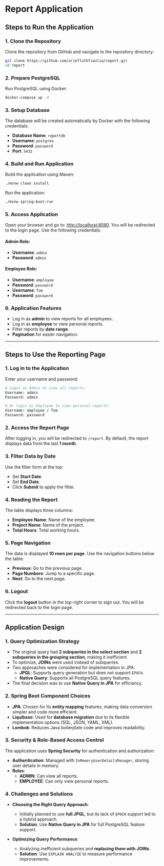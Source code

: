 # Report Application

## Steps to Run the Application

### 1. Clone the Repository
Clone the repository from GitHub and navigate to the repository directory:
```sh
git clone https://github.com/ariefluthfiaulia/report.git
cd report
```

### 2. Prepare PostgreSQL
Run PostgreSQL using Docker:
```sh
docker-compose up -d
```

### 3. Setup Database
The database will be created automatically by Docker with the following credentials:
- **Database Name**: `reportdb`
- **Username**: `postgres`
- **Password**: `password`
- **Port**: `5432`

### 4. Build and Run Application
Build the application using Maven:
```sh
./mvnw clean install
```
Run the application:
```sh
./mvnw spring-boot:run
```

### 5. Access Application
Open your browser and go to: [http://localhost:8080](http://localhost:8080). You will be redirected to the login page. Use the following credentials:

#### Admin Role:
- **Username**: `admin`
- **Password**: `admin`

#### Employee Role:
- **Username**: `employee`
- **Password**: `password`
- **Username**: `Tom`
- **Password**: `password`

### 6. Application Features
- Log in as **admin** to view reports for all employees.
- Log in as **employee** to view personal reports.
- Filter reports by **date range**.
- **Pagination** for easier navigation.

---

## Steps to Use the Reporting Page

### 1. Log in to the Application
Enter your username and password:
```sh
# Login as Admin to view all reports:
Username: admin
Password: admin

# Or login as Employee to view personal reports:
Username: employee / Tom
Password: password
```

### 2. Access the Report Page
After logging in, you will be redirected to `/report`. By default, the report displays data from the last **1 month**.

### 3. Filter Data by Date
Use the filter form at the top:
- Set **Start Date**.
- Set **End Date**.
- Click **Submit** to apply the filter.

### 4. Reading the Report
The table displays three columns:
- **Employee Name**: Name of the employee.
- **Project Name**: Name of the project.
- **Total Hours**: Total working hours.

### 5. Page Navigation
The data is displayed **10 rows per page**. Use the navigation buttons below the table:
- **Previous**: Go to the previous page.
- **Page Numbers**: Jump to a specific page.
- **Next**: Go to the next page.

### 6. Logout
Click the **logout** button in the top-right corner to sign out. You will be redirected back to the login page.

---

## Application Design

### 1. Query Optimization Strategy
- The original query had **2 subqueries in the select section** and **2 subqueries in the grouping section**, making it inefficient.
- To optimize, **JOINs** were used instead of subqueries.
- Two approaches were considered for implementation in JPA:
  - **JPQL**: Supports query generation but does not support `EPOCH`.
  - **Native Query**: Supports all PostgreSQL query features.
- The final decision was to use **Native Query in JPA** for efficiency.

### 2. Spring Boot Component Choices
- **JPA**: Chosen for its **entity mapping** features, making data conversion simpler and code more efficient.
- **Liquibase**: Used for **database migration** due to its flexible implementation options (SQL, JSON, YAML, XML).
- **Lombok**: Reduces Java boilerplate code and improves readability.

### 3. Security & Role-Based Access Control
The application uses **Spring Security** for authentication and authorization:
- **Authentication**: Managed with `InMemoryUserDetailsManager`, storing user details in memory.
- **Roles**:
  - **ADMIN**: Can view all reports.
  - **EMPLOYEE**: Can only view personal reports.

### 4. Challenges and Solutions
- **Choosing the Right Query Approach**:
  - Initially planned to use **full JPQL**, but its lack of `EPOCH` support led to a hybrid approach.
  - **Solution**: Use **Native Query in JPA** for full PostgreSQL feature support.

- **Optimizing Query Performance**:
  - Analyzing inefficient subqueries and **replacing them with JOINs**.
  - **Solution**: Use `EXPLAIN ANALYZE` to measure performance improvements.

